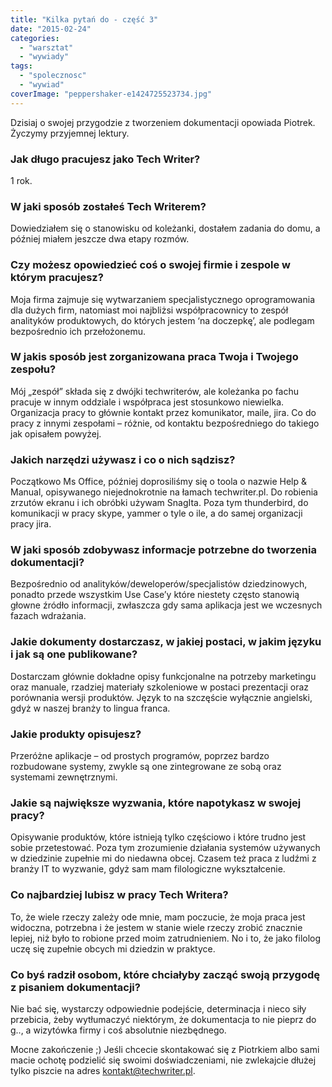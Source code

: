 ```yaml
---
title: "Kilka pytań do - część 3"
date: "2015-02-24"
categories: 
  - "warsztat"
  - "wywiady"
tags: 
  - "spolecznosc"
  - "wywiad"
coverImage: "peppershaker-e1424725523734.jpg"
---
```


Dzisiaj o swojej przygodzie z tworzeniem dokumentacji opowiada Piotrek. Życzymy przyjemnej lektury.

### Jak długo pracujesz jako Tech Writer?

1 rok.

### W jaki sposób zostałeś Tech Writerem?

Dowiedziałem się o stanowisku od koleżanki, dostałem zadania do domu, a później miałem jeszcze dwa etapy rozmów.

### Czy możesz opowiedzieć coś o swojej firmie i zespole w którym pracujesz?

Moja firma zajmuje się wytwarzaniem specjalistycznego oprogramowania dla dużych firm, natomiast moi najbliżsi współpracownicy to zespół analityków produktowych, do których jestem ‘na doczepkę’, ale podlegam bezpośrednio ich przełożonemu.

### W jakis sposób jest zorganizowana praca Twoja i Twojego zespołu?

Mój „zespół” składa się z dwójki techwriterów, ale koleżanka po fachu pracuje w innym oddziale i współpraca jest stosunkowo niewielka. Organizacja pracy to głównie kontakt przez komunikator, maile, jira. Co do pracy z innymi zespołami – różnie, od kontaktu bezpośredniego do takiego jak opisałem powyżej.

### Jakich narzędzi używasz i co o nich sądzisz?

Początkowo Ms Office, później doprosiliśmy się o toola o nazwie Help & Manual, opisywanego niejednokrotnie na łamach techwriter.pl. Do robienia zrzutów ekranu i ich obróbki używam SnagIta. Poza tym thunderbird, do komunikacji w pracy skype, yammer o tyle o ile, a do samej organizacji pracy jira.

### W jaki sposób zdobywasz informacje potrzebne do tworzenia dokumentacji?

Bezpośrednio od analityków/deweloperów/specjalistów dziedzinowych, ponadto przede wszystkim Use Case’y które niestety często stanowią głowne źródło informacji, zwłaszcza gdy sama aplikacja jest we wczesnych fazach wdrażania.

### Jakie dokumenty dostarczasz, w jakiej postaci, w jakim języku i jak są one publikowane?

Dostarczam głównie dokładne opisy funkcjonalne na potrzeby marketingu oraz manuale, rzadziej materiały szkoleniowe w postaci prezentacji oraz porównania wersji produktów. Język to na szczęście wyłącznie angielski, gdyż w naszej branży to lingua franca.

### Jakie produkty opisujesz?

Przeróżne aplikacje – od prostych programów, poprzez bardzo rozbudowane systemy, zwykle są one zintegrowane ze sobą oraz systemami zewnętrznymi.

### Jakie są największe wyzwania, które napotykasz w swojej pracy?

Opisywanie produktów, które istnieją tylko częściowo i które trudno jest sobie przetestować. Poza tym zrozumienie działania systemów używanych w dziedzinie zupełnie mi do niedawna obcej. Czasem też praca z ludźmi z branży IT to wyzwanie, gdyż sam mam filologiczne wykształcenie.

### Co najbardziej lubisz w pracy Tech Writera?

To, że wiele rzeczy zależy ode mnie, mam poczucie, że moja praca jest widoczna, potrzebna i że jestem w stanie wiele rzeczy zrobić znacznie lepiej, niż było to robione przed moim zatrudnieniem. No i to, że jako filolog uczę się zupełnie obcych mi dziedzin w praktyce.

### Co byś radził osobom, które chciałyby zacząć swoją przygodę z pisaniem dokumentacji?

Nie bać się, wystarczy odpowiednie podejście, determinacja i nieco siły przebicia, żeby wytłumaczyć niektórym, że dokumentacja to nie pieprz do g.., a wizytówka firmy i coś absolutnie niezbędnego.

Mocne zakończenie ;) Jeśli chcecie skontakować się z Piotrkiem albo sami macie ochotę podzielić się swoimi doświadczeniami, nie zwlekajcie dłużej tylko piszcie na adres [kontakt@techwriter.pl](mailto:kontakt@techwriter.pl).
